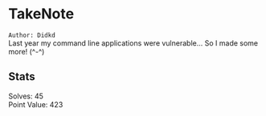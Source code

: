 # TakeNote  

`Author: Didkd`  
Last year my command line applications were vulnerable... So I made some more! (^-^)  

## Stats  

Solves: 45  
Point Value: 423  

